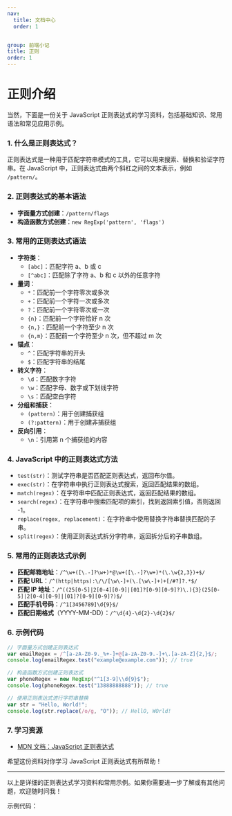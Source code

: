 ```yaml
---
nav: 
  title: 文档中心
  order: 1


group: 前端小记
title: 正则
order: 1
---
```


# 正则介绍
当然，下面是一份关于 JavaScript 正则表达式的学习资料，包括基础知识、常用语法和常见应用示例。


### 1. 什么是正则表达式？
正则表达式是一种用于匹配字符串模式的工具，它可以用来搜索、替换和验证字符串。在 JavaScript 中，正则表达式由两个斜杠之间的文本表示，例如 `/pattern/`。

### 2. 正则表达式的基本语法
- **字面量方式创建**：`/pattern/flags`
- **构造函数方式创建**：`new RegExp('pattern', 'flags')`

### 3. 常用的正则表达式语法
- **字符类**：
  - `[abc]`：匹配字符 a、b 或 c
  - `[^abc]`：匹配除了字符 a、b 和 c 以外的任意字符
- **量词**：
  - `*`：匹配前一个字符零次或多次
  - `+`：匹配前一个字符一次或多次
  - `?`：匹配前一个字符零次或一次
  - `{n}`：匹配前一个字符恰好 n 次
  - `{n,}`：匹配前一个字符至少 n 次
  - `{n,m}`：匹配前一个字符至少 n 次，但不超过 m 次
- **锚点**：
  - `^`：匹配字符串的开头
  - `$`：匹配字符串的结尾
- **转义字符**：
  - `\d`：匹配数字字符
  - `\w`：匹配字母、数字或下划线字符
  - `\s`：匹配空白字符
- **分组和捕获**：
  - `(pattern)`：用于创建捕获组
  - `(?:pattern)`：用于创建非捕获组
- **反向引用**：
  - `\n`：引用第 n 个捕获组的内容

### 4. JavaScript 中的正则表达式方法
- `test(str)`：测试字符串是否匹配正则表达式，返回布尔值。
- `exec(str)`：在字符串中执行正则表达式搜索，返回匹配结果的数组。
- `match(regex)`：在字符串中匹配正则表达式，返回匹配结果的数组。
- `search(regex)`：在字符串中搜索匹配项的索引，找到返回索引值，否则返回 -1。
- `replace(regex, replacement)`：在字符串中使用替换字符串替换匹配的子串。
- `split(regex)`：使用正则表达式拆分字符串，返回拆分后的子串数组。

### 5. 常用的正则表达式示例
- **匹配邮箱地址**：`/^\w+([\.-]?\w+)*@\w+([\.-]?\w+)*(\.\w{2,3})+$/`
- **匹配 URL**：`/^(http|https):\/\/[\w\-]+(\.[\w\-]+)+[/#?]?.*$/`
- **匹配 IP 地址**：`/^((25[0-5]|2[0-4][0-9]|[01]?[0-9][0-9]?)\.){3}(25[0-5]|2[0-4][0-9]|[01]?[0-9][0-9]?)$/`
- **匹配手机号码**：`/^1[3456789]\d{9}$/`
- **匹配日期格式**（YYYY-MM-DD）：`/^\d{4}-\d{2}-\d{2}$/`

### 6. 示例代码

```javascript
// 字面量方式创建正则表达式
var emailRegex = /^[a-zA-Z0-9._%+-]+@[a-zA-Z0-9.-]+\.[a-zA-Z]{2,}$/;
console.log(emailRegex.test("example@example.com")); // true

// 构造函数方式创建正则表达式
var phoneRegex = new RegExp("^1[3-9]\\d{9}$");
console.log(phoneRegex.test("13888888888")); // true

// 使用正则表达式进行字符串替换
var str = "Hello, World!";
console.log(str.replace(/o/g, "O")); // HellO, WOrld!
```


### 7. 学习资源
- [MDN 文档：JavaScript 正则表达式](https://developer.mozilla.org/en-US/docs/Web/JavaScript/Guide/Regular_Expressions)

希望这份资料对你学习 JavaScript 正则表达式有所帮助！

--- 

以上是详细的正则表达式学习资料和常用示例。如果你需要进一步了解或有其他问题，欢迎随时问我！

示例代码：